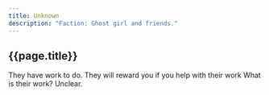 ```yaml
---
title: Unknown
description: "Faction: Ghost girl and friends."
---
```


## {{page.title}}

They have work to do. They will reward you if you help with their work
 What is their work? Unclear.
